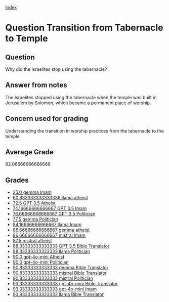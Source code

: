 
[Index](../../index.md)
# Question Transition from Tabernacle to Temple
## Question
Why did the Israelites stop using the tabernacle?

## Answer from notes
The Israelites stopped using the tabernacle when the temple was built in Jerusalem by Solomon, which became a permanent place of worship.

## Concern used for grading
Understanding the transition in worship practices from the tabernacle to the temple.

## Average Grade
82.06666666666666

## Grades
 * [25.0 gemma Imam](../answers/gemma_Imam/Transition_from_Tabernacle_to_Temple.md)
 * [60.833333333333336 llama atheist](../answers/llama_atheist/Transition_from_Tabernacle_to_Temple.md)
 * [72.5 GPT 3.5 Atheist](../answers/GPT_3.5_Atheist/Transition_from_Tabernacle_to_Temple.md)
 * [74.16666666666667 GPT 3.5 Imam](../answers/GPT_3.5_Imam/Transition_from_Tabernacle_to_Temple.md)
 * [76.66666666666667 GPT 3.5 Politician](../answers/GPT_3.5_Politician/Transition_from_Tabernacle_to_Temple.md)
 * [77.5 gemma Politician](../answers/gemma_Politician/Transition_from_Tabernacle_to_Temple.md)
 * [84.16666666666667 llama Imam](../answers/llama_Imam/Transition_from_Tabernacle_to_Temple.md)
 * [86.66666666666667 gemma atheist](../answers/gemma_atheist/Transition_from_Tabernacle_to_Temple.md)
 * [86.66666666666667 mistral Imam](../answers/mistral_Imam/Transition_from_Tabernacle_to_Temple.md)
 * [87.5 mistral atheist](../answers/mistral_atheist/Transition_from_Tabernacle_to_Temple.md)
 * [88.33333333333333 GPT 3.5 Bible Translator](../answers/GPT_3.5_Bible_Translator/Transition_from_Tabernacle_to_Temple.md)
 * [88.33333333333333 llama Politician](../answers/llama_Politician/Transition_from_Tabernacle_to_Temple.md)
 * [90.0 gpt-4o-mini Atheist](../answers/gpt-4o-mini_Atheist/Transition_from_Tabernacle_to_Temple.md)
 * [90.0 gpt-4o-mini Politician](../answers/gpt-4o-mini_Politician/Transition_from_Tabernacle_to_Temple.md)
 * [90.83333333333333 gemma Bible Translator](../answers/gemma_Bible_Translator/Transition_from_Tabernacle_to_Temple.md)
 * [90.83333333333333 mistral Bible Translator](../answers/mistral_Bible_Translator/Transition_from_Tabernacle_to_Temple.md)
 * [90.83333333333333 mistral Politician](../answers/mistral_Politician/Transition_from_Tabernacle_to_Temple.md)
 * [93.33333333333333 gpt-4o-mini Bible Translator](../answers/gpt-4o-mini_Bible_Translator/Transition_from_Tabernacle_to_Temple.md)
 * [93.33333333333333 gpt-4o-mini Imam](../answers/gpt-4o-mini_Imam/Transition_from_Tabernacle_to_Temple.md)
 * [93.83333333333333 llama Bible Translator](../answers/llama_Bible_Translator/Transition_from_Tabernacle_to_Temple.md)
